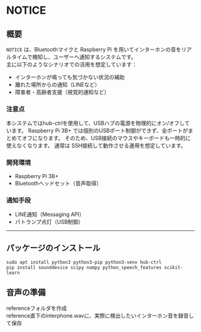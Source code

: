 # NOTICE

## 概要

`NOTICE` は、Bluetoothマイクと Raspberry Pi を用いてインターホンの音をリアルタイムで検知し、ユーザーへ通知するシステムです。  
主に以下のようなシナリオでの活用を想定しています：

- インターホンが鳴っても気づかない状況の補助
- 離れた場所からの通知（LINEなど）
- 障害者・高齢者支援（視覚的通知など）

### 注意点

本システムではhub-ctrlを使用して、USBハブの電源を物理的にオン/オフしています。
Raspberry Pi 3B+ では個別のUSBポート制御ができず、全ポートがまとめてオフになります。
そのため、USB接続のマウスやキーボードも一時的に使えなくなります。
通常は SSH接続して動作させる運用を想定しています。

### 開発環境

- Raspberry Pi 3B+
- Bluetoothヘッドセット（音声取得）

### 通知手段

- LINE通知（Messaging API）
- パトランプ点灯（USB制御）

---

## パッケージのインストール

`sudo apt install python3 python3-pip python3-venv hub-ctrl`  
`pip install sounddevice scipy numpy python_speech_features scikit-learn`

## 音声の準備

referenceフォルダを作成  
reference直下のinterphone.wavに、実際に検出したいインターホン音を録音して保存
